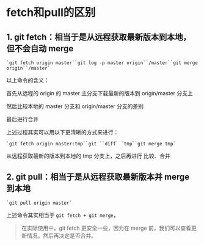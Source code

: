 # fetch和pull的区别

## 1. git fetch：相当于是从远程获取最新版本到本地，但不会自动 merge 



```
`git fetch origin master``git log -p master origin``/master``git merge origin``/master`
```

以上命令的含义：

首先从远程的 origin 的 master 主分支下载最新的版本到 origin/master 分支上

然后比较本地的 master 分支和 origin/master 分支的差别

最后进行合并

上述过程其实可以用以下更清晰的方式来进行：

```
`git fetch origin master:tmp``git ``diff` `tmp``git merge tmp`
```

从远程获取最新的版本到本地的 tmp 分支上，之后再进行 比较、合并

## 2. git pull：相当于是从远程获取最新版本并 merge 到本地 



```
`git pull origin master`
```

上述命令其实相当于 `git fetch + git merge`，

> 在实际使用中，git fetch 更安全一些，因为在 merge 前，我们可以查看更新情况，然后再决定是否合并。